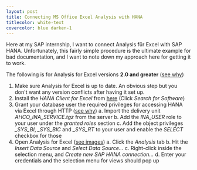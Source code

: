 ```yaml
---
layout: post
title: Connecting MS Office Excel Analysis with HANA
titlecolor: white-text
covercolor: blue darken-1
---
```


Here at my SAP internship, I want to connect Analysis für Excel with
SAP HANA. Unfortunately, this fairly simple procedure is the ultimate example for
bad documentation, and I want to note down my approach here for getting it to work.

The following is for Analysis for Excel versions **2.0 and greater** ([see why](http://scn.sap.com/docs/DOC-63785))
1. Make sure Analysis for Excel is up to date. An obvious step but you don't want any version conflicts after having it set up.
2. Install the *HANA Client for Excel* from [here](https://support.sap.com/software/installations.html) (Click *Search for Software*)
3. Grant your database user the required privileges for accessing HANA via Excel through HTTP ([see why](http://scn.sap.com/community/businessobjects-analysis-ms-office/blog))
  a. Import the delivery unit *AHCO_INA_SERVICE.tgz* from the server
  b. Add the *INA_USER* role to your user under the *granted roles* section
  c. Add the object privileges *_SYS_BI*, *_SYS_BIC* and *_SYS_RT* to your user and enable the *SELECT* checkbox for those
4. Open Analysis for Excel ([see images](http://scn.sap.com/docs/DOC-63784))
  a. Click the *Analysis* tab
  b. Hit the *Insert Data Source* and *Select Data Source...*
  c. Right-click inside the selection menu, and *Create new SAP HANA connection...*
  d. Enter your credentials and the selection menu for views should pop up
